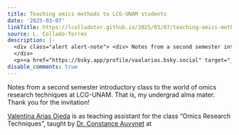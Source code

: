 ```yaml
---
title: Teaching omics methods to LCG-UNAM students
date: '2025-03-07'
linkTitle: https://lcolladotor.github.io/2025/03/07/teaching-omics-methods-to-lcg-unam-students/
source: L. Collado-Torres
description: |-
  <div class="alert alert-note"> <div> Notes from a second semester introductory class to the world of omics research techniques at LCG-UNAM. That is, my undergrad alma mater. Thank you for the invitation! </div>
  </div>
  <p><a href="https://bsky.app/profile/vaalarias.bsky.social" target="_blank" rel="noopener">Valentina Arias Ojeda</a> is as teaching assistant for the class &ldquo;Omics Research Techniques&rdquo;, taught by <a href="https://www.ibt.unam.mx/perfil/1596/dra-constance-genevieve-jeanne-henriette-auvynet" target="_blank" rel="noopener">Dr. Constance Auvynet</a> at <a ...
disable_comments: true
---
```

<div class="alert alert-note"> <div> Notes from a second semester introductory class to the world of omics research techniques at LCG-UNAM. That is, my undergrad alma mater. Thank you for the invitation! </div>
</div>
<p><a href="https://bsky.app/profile/vaalarias.bsky.social" target="_blank" rel="noopener">Valentina Arias Ojeda</a> is as teaching assistant for the class &ldquo;Omics Research Techniques&rdquo;, taught by <a href="https://www.ibt.unam.mx/perfil/1596/dra-constance-genevieve-jeanne-henriette-auvynet" target="_blank" rel="noopener">Dr. Constance Auvynet</a> at <a ...